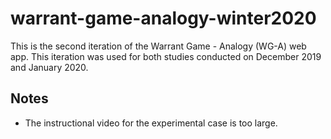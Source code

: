 # warrant-game-analogy-winter2020
This is the second iteration of the Warrant Game - Analogy (WG-A) web app. This iteration was used for both studies conducted on December 2019 and January 2020.
## Notes
+ The instructional video for the experimental case is too large.
